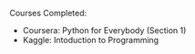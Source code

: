 Courses Completed:
- Coursera: Python for Everybody (Section 1)
- Kaggle: Intoduction to Programming
